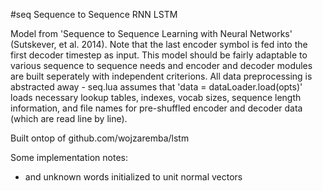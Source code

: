#seq
Sequence to Sequence RNN LSTM

Model from 'Sequence to Sequence Learning with Neural Networks' (Sutskever, et al. 2014). Note that the last encoder symbol is fed into the first decoder timestep as input. This model should be fairly adaptable to various sequence to sequence needs and encoder and decoder modules are built seperately with independent criterions. All data preprocessing is abstracted away - seq.lua assumes that 'data = dataLoader.load(opts)' loads necessary lookup tables, indexes, vocab sizes, sequence length information, and file names for pre-shuffled encoder and decoder data (which are read line by line).

Built ontop of github.com/wojzaremba/lstm

Some implementation notes:
- <EOS> and unknown words initialized to unit normal vectors
